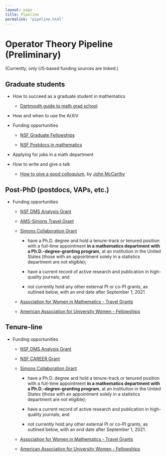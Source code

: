 ```yaml
---
layout: page
title: Pipeline
permalink: "pipeline.html"
---
```


# Operator Theory Pipeline (Preliminary)

(Currently, only US-based funding sources are linked.)

## Graduate students

- How to succeed as a graduate student in mathematics

    - [Dartmouth guide to math grad school][1]

- How and when to use the ArXiV

- Funding opportunities

    - [NSF Graduate Fellowships][2]

    - [NSF Postdocs in mathematics][3]

- Applying for jobs in a math department

- How to write and give a talk

    - [How to give a good colloquium][8], by [John McCarthy][9]


## Post-PhD (postdocs, VAPs, etc.)

- Funding opportunities

    - [NSF DMS Analysis Grant][4]

    - [AMS-Simons Travel Grant][5]

    - [Simons Collaboration Grant][6] 
  
        - have a Ph.D. degree and hold a tenure-track or tenured position with a full-time appointment __in a mathematics department with a Ph.D.-degree-granting program__, at an institution in the United States (those with an appointment solely in a statistics department are not eligible);
      
        - have a current record of active research and publication in high-quality journals; and
    
        - not currently hold any other external PI or co-PI grants, as outlined below, with an end date after September 1, 2021
    
    - [Association for Women in Mathematics - Travel Grants][10]
    
    - [American Association for University Women - Fellowships][11]
  
## Tenure-line 

- Funding opportunities

    - [NSF DMS Analysis Grant][4]

    - [NSF CAREER Grant][7]

    - [Simons Collaboration Grant][6]

        - have a Ph.D. degree and hold a tenure-track or tenured position with a full-time appointment __in a mathematics department with a Ph.D.-degree-granting program__, at an institution in the United States (those with an appointment solely in a statistics department are not eligible);
      
        - have a current record of active research and publication in high-quality journals; and
    
        - not currently hold any other external PI or co-PI grants, as outlined below, with an end date after September 1, 2021.
    - [Association for Women in Mathematics - Travel Grants][10]
    
    - [American Association for University Women - Fellowships][11]


[1]:<https://math.dartmouth.edu/graduate-students/current/guide/GradGuide.pdf>
[2]:<https://www.nsfgrfp.org/>
[3]:<https://www.nsf.gov/funding/pgm_summ.jsp?pims_id=5301>
[4]:<https://www.nsf.gov/funding/pgm_summ.jsp?pims_id=5434>
[5]:<http://www.ams.org/programs/travel-grants/AMS-SimonsTG>
[6]:<https://www.simonsfoundation.org/grant/collaboration-grants-for-mathematicians/>
[7]:<https://www.nsf.gov/funding/pgm_summ.jsp?pims_id=503214>
[8]:<https://www.math.wustl.edu/~mccarthy/public_papers/colloquium.pdf>
[9]:<https://www.math.wustl.edu/~mccarthy/>
[10]:<https://awm-math.org/awards/awm-grants/travel-grants/>
[11]:<https://www.aauw.org/resources/programs/fellowships-grants/>

